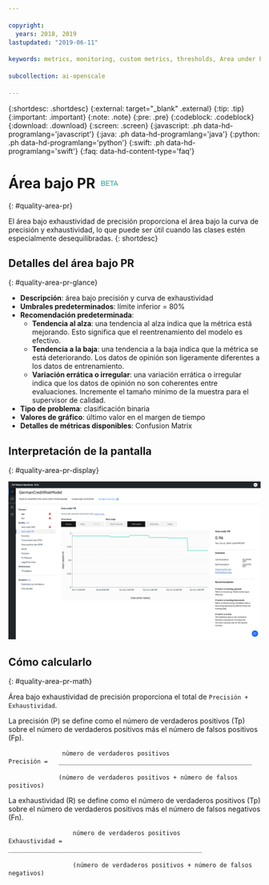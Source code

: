 ```yaml
---

copyright:
  years: 2018, 2019
lastupdated: "2019-06-11"

keywords: metrics, monitoring, custom metrics, thresholds, Area under PR

subcollection: ai-openscale

---
```


{:shortdesc: .shortdesc}
{:external: target="_blank" .external}
{:tip: .tip}
{:important: .important}
{:note: .note}
{:pre: .pre}
{:codeblock: .codeblock}
{:download: .download}
{:screen: .screen}
{:javascript: .ph data-hd-programlang='javascript'}
{:java: .ph data-hd-programlang='java'}
{:python: .ph data-hd-programlang='python'}
{:swift: .ph data-hd-programlang='swift'}
{:faq: data-hd-content-type='faq'}

# Área bajo PR ![etiqueta beta](images/beta.png)
{: #quality-area-pr}

El área bajo exhaustividad de precisión proporciona el área bajo la curva de precisión y exhaustividad, lo que puede ser útil cuando las clases estén especialmente desequilibradas.
{: shortdesc}

## Detalles del área bajo PR
{: #quality-area-pr-glance}

- **Descripción**: área bajo precisión y curva de exhaustividad
- **Umbrales predeterminados**: límite inferior = 80%
- **Recomendación predeterminada**:
   - **Tendencia al alza**: una tendencia al alza indica que la métrica está mejorando. Esto significa que el reentrenamiento del modelo es efectivo.
   - **Tendencia a la baja**: una tendencia a la baja indica que la métrica se está deteriorando. Los datos de opinión son ligeramente diferentes a los datos de entrenamiento.
   - **Variación errática o irregular**: una variación errática o irregular indica que los datos de opinión no son coherentes entre evaluaciones. Incremente el tamaño mínimo de la muestra para el supervisor de calidad.
- **Tipo de problema**: clasificación binaria
- **Valores de gráfico**: último valor en el margen de tiempo
- **Detalles de métricas disponibles**: Confusion Matrix

## Interpretación de la pantalla
{: #quality-area-pr-display}

![Se muestra Área bajo PR con tendencia de métricas descendente](images/quality-area-under-pr.png)


## Cómo calcularlo
{: #quality-area-pr-math}

Área bajo exhaustividad de precisión proporciona el total de `Precisión + Exhaustividad`.

La precisión (P) se define como el número de verdaderos positivos (Tp) sobre el número de verdaderos positivos más el número de falsos positivos (Fp).

```
               número de verdaderos positivos
Precisión =   ______________________________________________________

              (número de verdaderos positivos + número de falsos positivos)
```

La exhaustividad (R) se define como el número de verdaderos positivos (Tp) sobre el número de verdaderos positivos más el número de falsos negativos (Fn).

```
                  número de verdaderos positivos
Exhaustividad =   ______________________________________________________

                  (número de verdaderos positivos + número de falsos negativos)
```
